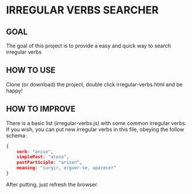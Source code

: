 # IRREGULAR VERBS SEARCHER

## GOAL

The goal of this project is to provide a easy and quick way to search irregular verbs

## HOW TO USE

Clone (or download) the project, double click irregular-verbs.html and be happy!

## HOW TO IMPROVE

There is a basic list (irregular-verbs.js) with some common irregular verbs. If you wish, you can put new irregular verbs in this file, obeying the follow schema:

```json
{ 
    verb: "arise",
    simplePast: "arose",
    pastParticiple: "arisen",
    meaning: "surgir, erguer-se, aparecer"
}
```

After putting, just refresh the browser.